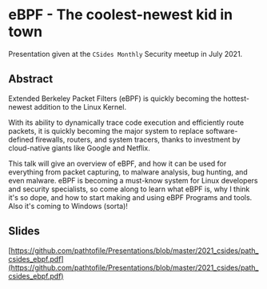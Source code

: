 # eBPF - The coolest-newest kid in town
Presentation given at the `CSides Monthly` Security meetup in July 2021.

## Abstract
Extended Berkeley Packet Filters (eBPF) is quickly becoming the hottest-newest addition to the Linux Kernel.

With its ability to dynamically trace code execution and efficiently route packets, it is quickly becoming the major system to replace software-defined firewalls, routers, and system tracers, thanks to investment by cloud-native giants like Google and Netflix.

This talk will give an overview of eBPF, and how it can be used for everything from packet capturing, to malware analysis, bug hunting, and even malware. eBPF is becoming a must-know system for Linux developers and security specialists, so come along to learn what eBPF is, why I think it's so dope, and how to start making and using eBPF Programs and tools. Also it's coming to Windows (sorta)!

## Slides
[https://github.com/pathtofile/Presentations/blob/master/2021_csides/path_csides_ebpf.pdf](https://github.com/pathtofile/Presentations/blob/master/2021_csides/path_csides_ebpf.pdf)
